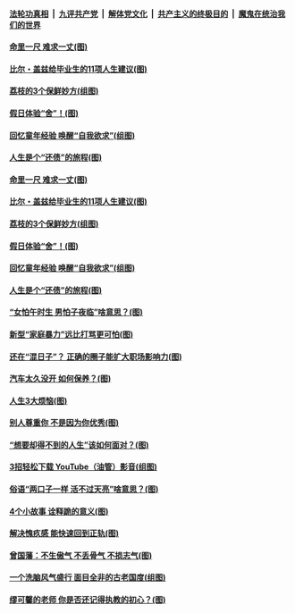 

####  [法轮功真相](../../../../basic/blob/master/README.md?t=06220031) &nbsp;|&nbsp; [九评共产党](../../../../9ping.md/blob/master/README.md?t=06220031) &nbsp;|&nbsp; [解体党文化](../../../../jtdwh.md/blob/master/README.md?t=06220031)  &nbsp;|&nbsp; [共产主义的终极目的](../../../../gczydzjmd.md/blob/master/README.md?t=06220031) &nbsp;|&nbsp; [魔鬼在统治我们的世界](../../../../mgztzwmdsj.md/blob/master/README.md?t=06220031) 

#### [命里一尺 难求一丈(图)](../pages/p8/936782.md?t=06220031) 

#### [比尔・盖兹给毕业生的11项人生建议(图)](../pages/p8/936231.md?t=06220031) 

#### [荔枝的3个保鲜妙方(组图)](../pages/p8/936950.md?t=06220031) 

#### [假日体验“舍”！(图)](../pages/p8/937183.md?t=06220031) 

#### [回忆童年经验 唤醒“自我欲求”(组图)](../pages/p8/937082.md?t=06220031) 

#### [人生是个“还债”的旅程(图)](../pages/p8/936768.md?t=06220031) 

#### [命里一尺 难求一丈(图)](../pages/p8/936782.md?t=06220031) 

#### [比尔・盖兹给毕业生的11项人生建议(图)](../pages/p8/936231.md?t=06220031) 

#### [荔枝的3个保鲜妙方(组图)](../pages/p8/936950.md?t=06220031) 

#### [假日体验“舍”！(图)](../pages/p8/937183.md?t=06220031) 

#### [回忆童年经验 唤醒“自我欲求”(组图)](../pages/p8/937082.md?t=06220031) 

#### [人生是个“还债”的旅程(图)](../pages/p8/936768.md?t=06220031) 

#### [“女怕午时生 男怕子夜临”啥意思？(图)](../pages/p8/937081.md?t=06220031) 

#### [新型“家庭暴力”远比打骂更可怕(图)](../pages/p8/936230.md?t=06220031) 

#### [还在“混日子”？ 正确的圈子能扩大职场影响力(图)](../pages/p8/937049.md?t=06220031) 

#### [汽车太久没开 如何保养？(图)](../pages/p8/937035.md?t=06220031) 

#### [人生3大烦恼(图)](../pages/p8/936959.md?t=06220031) 

#### [别人尊重你 不是因为你优秀(图)](../pages/p8/936253.md?t=06220031) 

#### [“想要却得不到的人生”该如何面对？(图)](../pages/p8/936933.md?t=06220031) 

#### [3招轻松下载 YouTube（油管）影音(组图)](../pages/p8/936922.md?t=06220031) 

#### [俗语“两口子一样 活不过天亮”啥意思？(图)](../pages/p8/936917.md?t=06220031) 

#### [4个小故事 诠释跪的意义(图)](../pages/p8/936353.md?t=06220031) 

#### [解决愧疚感 能快速回到正轨(图)](../pages/p8/936834.md?t=06220031) 

#### [曾国藩：不生傲气 不丢骨气 不损志气(图)](../pages/p8/936248.md?t=06220031) 

#### [一个洗脑风气盛行 面目全非的古老国度(组图)](../pages/p8/936759.md?t=06220031) 

#### [缪可馨的老师 你是否还记得执教的初心？(图)](../pages/p8/936737.md?t=06220031) 

